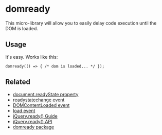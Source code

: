 # domready

This micro-library will allow you to easily delay code execution until the DOM is loaded.

## Usage

It's easy. Works like this:

```
domready(() => { /* dom is loaded... */ });
```

## Related

- [document.readyState property](https://developer.mozilla.org/en-US/docs/Web/API/Document/readyState)
- [readystatechange event](https://developer.mozilla.org/en-US/docs/Web/API/Document/readystatechange_event)
- [DOMContentLoaded event](https://developer.mozilla.org/en-US/docs/Web/API/Document/DOMContentLoaded_event)
- [load event](https://developer.mozilla.org/en-US/docs/Web/API/Window/load_event)
- [jQuery.ready() Guide](https://learn.jquery.com/using-jquery-core/document-ready/)
- [jQuery.ready() API](https://api.jquery.com/ready/)
- [domready package](https://www.npmjs.com/package/domready)
